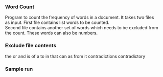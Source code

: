 ### Word Count ###
Program to count the frequency of words in a document. It takes two files as input. First file contains list words to be counted.  
Second file contains another set of words which needs to be excluded from the count. These words can also be numbers.

### Exclude file contents ###
the or and is of a to  in that can as from it contradictions contradictory
 
### Sample run ###



